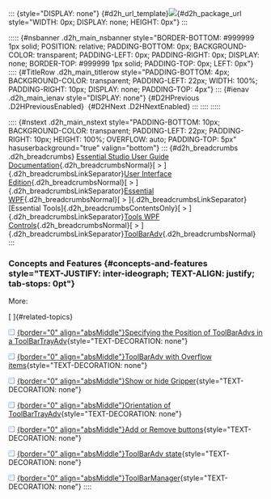 ::: {style="DISPLAY: none"}
[](ms-xhelp:///?Id=d2h_url_template){#d2h_url_template}![](!package_url!){#d2h_package_url style="WIDTH: 0px; DISPLAY: none; HEIGHT: 0px"}
:::

::::: {#nsbanner .d2h_main_nsbanner style="BORDER-BOTTOM: #999999 1px solid; POSITION: relative; PADDING-BOTTOM: 0px; BACKGROUND-COLOR: transparent; PADDING-LEFT: 0px; PADDING-RIGHT: 0px; DISPLAY: none; BORDER-TOP: #999999 1px solid; PADDING-TOP: 0px; LEFT: 0px"}
:::: {#TitleRow .d2h_main_titlerow style="PADDING-BOTTOM: 4px; BACKGROUND-COLOR: transparent; PADDING-LEFT: 22px; WIDTH: 100%; PADDING-RIGHT: 10px; DISPLAY: none; PADDING-TOP: 4px"}
::: {#ienav .d2h_main_ienav style="DISPLAY: none"}
[](ms-xhelp:///?Id=c0644d68-d0de-49d5-98dd-3e6d7ff8b147){#D2HPrevious .D2HPreviousEnabled}  [](ms-xhelp:///?Id=a8747806-9429-4fa5-9c08-a374bf581198){#D2HNext .D2HNextEnabled}
:::
::::
:::::

:::: {#nstext .d2h_main_nstext style="PADDING-BOTTOM: 10px; BACKGROUND-COLOR: transparent; PADDING-LEFT: 22px; PADDING-RIGHT: 10px; HEIGHT: 100%; OVERFLOW: auto; PADDING-TOP: 5px" hasuserbackground="true" valign="bottom"}
::: {#d2h_breadcrumbs .d2h_breadcrumbs}
[Essential Studio User Guide Documentation](ms-xhelp:///?Id=12457748-09e3-4d74-a240-8e049cedf030){.d2h_breadcrumbsNormal}[ \> ]{.d2h_breadcrumbsLinkSeparator}[User Interface Edition](ms-xhelp:///?Id=c29296b7-531c-413b-a0ec-488ca1f7f669){.d2h_breadcrumbsNormal}[ \> ]{.d2h_breadcrumbsLinkSeparator}[Essential WPF](ms-xhelp:///?Id=7f4f82c5-151c-4262-94d0-75c4626c77bc){.d2h_breadcrumbsNormal}[ \> ]{.d2h_breadcrumbsLinkSeparator}[Essential Tools]{.d2h_breadcrumbsContentsOnly}[ \> ]{.d2h_breadcrumbsLinkSeparator}[Tools WPF Controls](ms-xhelp:///?Id=2ea58a12-9426-4a63-96b4-89eb80232c2c){.d2h_breadcrumbsNormal}[ \> ]{.d2h_breadcrumbsLinkSeparator}[ToolBarAdv](ms-xhelp:///?Id=6c9cec66-6118-457a-9389-504e94d30492){.d2h_breadcrumbsNormal}
:::

### Concepts and Features {#concepts-and-features style="TEXT-JUSTIFY: inter-ideograph; TEXT-ALIGN: justify; tab-stops: 0pt"}

More:

[ ]{#related-topics}

[![](button.gif){border="0" align="absMiddle"}Specifying the Position of ToolBarAdvs in a ToolBarTrayAdv](ms-xhelp:///?Id=42f10d38-0a37-4d32-bfd7-4941b045e6f1){style="TEXT-DECORATION: none"}

[![](button.gif){border="0" align="absMiddle"}ToolBarAdv with Overflow items](ms-xhelp:///?Id=f76e5005-7bba-4175-9785-7ac30ffed293){style="TEXT-DECORATION: none"}

[![](button.gif){border="0" align="absMiddle"}Show or hide Gripper](ms-xhelp:///?Id=dee368e2-ea0e-42fa-96a2-b1afa18685ca){style="TEXT-DECORATION: none"}

[![](button.gif){border="0" align="absMiddle"}Orientation of ToolBarTrayAdv](ms-xhelp:///?Id=449a9051-4527-4ad3-9107-81a15dd77a75){style="TEXT-DECORATION: none"}

[![](button.gif){border="0" align="absMiddle"}Add or Remove buttons](ms-xhelp:///?Id=3d80895f-4717-42c6-a685-be0e067870f8){style="TEXT-DECORATION: none"}

[![](button.gif){border="0" align="absMiddle"}ToolBarAdv state](ms-xhelp:///?Id=244939ab-667e-4af1-be7b-ffda67a68714){style="TEXT-DECORATION: none"}

[![](button.gif){border="0" align="absMiddle"}ToolBarManager](ms-xhelp:///?Id=4b9bd62a-4e27-482f-aac3-16b6dafba10e){style="TEXT-DECORATION: none"}
::::
